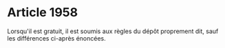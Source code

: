 # Article 1958

Lorsqu'il est gratuit, il est soumis aux règles du dépôt proprement dit, sauf les différences ci-après énoncées.